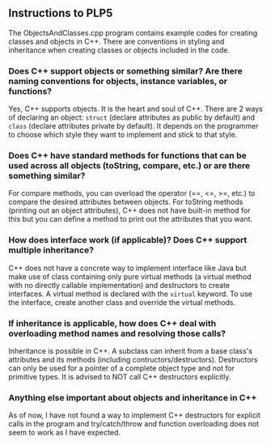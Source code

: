 ## Instructions to PLP5

The ObjectsAndClasses.cpp program contains example codes for creating classes and objects in C++. There are conventions in styling and inheritance when creating classes or objects included in the code.

### Does C++ support objects or something similar? Are there naming conventions for objects, instance variables, or functions?

Yes, C++ supports objects. It is the heart and soul of C++. There are 2 ways of declaring an object: ```struct``` (declare attributes as public by default) and ```class``` (declare attributes private by default). It depends on the programmer to choose which style they want to implement and stick to that style. 

### Does C++ have standard methods for functions that can be used across all objects (toString, compare, etc.) or are there something similar?

For compare methods, you can overload the operator (==, <=, >=, etc.) to compare the desired attributes between objects. For toString methods (printing out an object attributes), C++ does not have built-in method for this but you can define a method to print out the attributes that you want. 

### How does interface work (if applicable)? Does C++ support multiple inheritance?

C++ does not have a concrete way to implement interface like Java but make use of class containing only pure virtual methods (a virtual method with no directly callable implementation) and destructors to create interfaces. A virtual method is declared with the ```virtual``` keyword. To use the interface, create another class and override the virtual methods.

### If inheritance is applicable, how does C++ deal with overloading method names and resolving those calls?

Inheritance is possible in C++. A subclass can inherit from a base class's attributes and its methods (including contructors/destructors). Destructors can only be used for a pointer of a complete object type and not for primitive types. It is advised to NOT call C++ destructors explicitly.

### Anything else important about objects and inheritance in C++

As of now, I have not found a way to implement C++ destructors for explicit calls in the program and try/catch/throw and function overloading does not seem to work as I have expected.